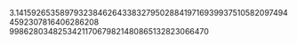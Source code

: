 3.141592653589793238462643383279502884197169399375105820974944592307816406286208
9986280348253421170679821480865132823066470